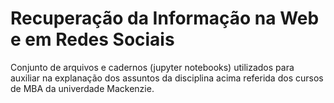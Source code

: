 # Recuperação da Informação na Web e em Redes Sociais
Conjunto de arquivos e cadernos (jupyter notebooks) utilizados para auxiliar na explanação dos assuntos da disciplina acima referida dos cursos de MBA da univerdade Mackenzie. 

